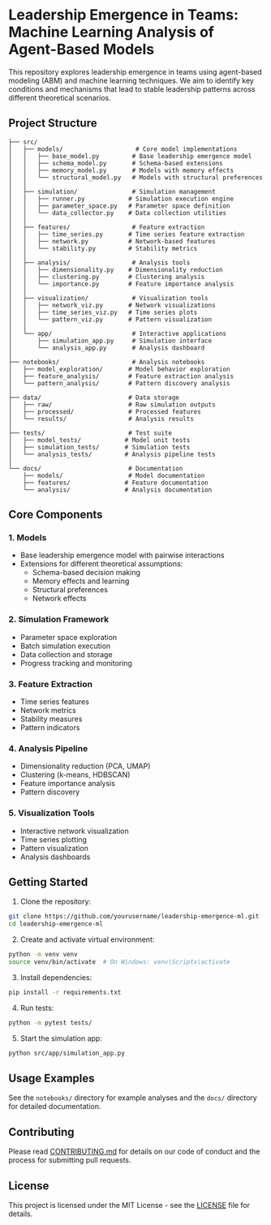 # Leadership Emergence in Teams: Machine Learning Analysis of Agent-Based Models

This repository explores leadership emergence in teams using agent-based modeling (ABM) and machine learning techniques. We aim to identify key conditions and mechanisms that lead to stable leadership patterns across different theoretical scenarios.

## Project Structure

```
├── src/
│   ├── models/                    # Core model implementations
│   │   ├── base_model.py         # Base leadership emergence model
│   │   ├── schema_model.py       # Schema-based extensions
│   │   ├── memory_model.py       # Models with memory effects
│   │   └── structural_model.py   # Models with structural preferences
│   │
│   ├── simulation/               # Simulation management
│   │   ├── runner.py            # Simulation execution engine
│   │   ├── parameter_space.py   # Parameter space definition
│   │   └── data_collector.py    # Data collection utilities
│   │
│   ├── features/                 # Feature extraction
│   │   ├── time_series.py       # Time series feature extraction
│   │   ├── network.py           # Network-based features
│   │   └── stability.py         # Stability metrics
│   │
│   ├── analysis/                 # Analysis tools
│   │   ├── dimensionality.py    # Dimensionality reduction
│   │   ├── clustering.py        # Clustering analysis
│   │   └── importance.py        # Feature importance analysis
│   │
│   ├── visualization/            # Visualization tools
│   │   ├── network_viz.py       # Network visualizations
│   │   ├── time_series_viz.py   # Time series plots
│   │   └── pattern_viz.py       # Pattern visualization
│   │
│   └── app/                      # Interactive applications
│       ├── simulation_app.py     # Simulation interface
│       └── analysis_app.py       # Analysis dashboard
│
├── notebooks/                    # Analysis notebooks
│   ├── model_exploration/       # Model behavior exploration
│   ├── feature_analysis/        # Feature extraction analysis
│   └── pattern_analysis/        # Pattern discovery analysis
│
├── data/                        # Data storage
│   ├── raw/                     # Raw simulation outputs
│   ├── processed/               # Processed features
│   └── results/                 # Analysis results
│
├── tests/                       # Test suite
│   ├── model_tests/            # Model unit tests
│   ├── simulation_tests/       # Simulation tests
│   └── analysis_tests/         # Analysis pipeline tests
│
└── docs/                        # Documentation
    ├── models/                  # Model documentation
    ├── features/               # Feature documentation
    └── analysis/               # Analysis documentation
```

## Core Components

### 1. Models
- Base leadership emergence model with pairwise interactions
- Extensions for different theoretical assumptions:
  - Schema-based decision making
  - Memory effects and learning
  - Structural preferences
  - Network effects

### 2. Simulation Framework
- Parameter space exploration
- Batch simulation execution
- Data collection and storage
- Progress tracking and monitoring

### 3. Feature Extraction
- Time series features
- Network metrics
- Stability measures
- Pattern indicators

### 4. Analysis Pipeline
- Dimensionality reduction (PCA, UMAP)
- Clustering (k-means, HDBSCAN)
- Feature importance analysis
- Pattern discovery

### 5. Visualization Tools
- Interactive network visualization
- Time series plotting
- Pattern visualization
- Analysis dashboards

## Getting Started

1. Clone the repository:
```bash
git clone https://github.com/yourusername/leadership-emergence-ml.git
cd leadership-emergence-ml
```

2. Create and activate virtual environment:
```bash
python -m venv venv
source venv/bin/activate  # On Windows: venv\Scripts\activate
```

3. Install dependencies:
```bash
pip install -r requirements.txt
```

4. Run tests:
```bash
python -m pytest tests/
```

5. Start the simulation app:
```bash
python src/app/simulation_app.py
```

## Usage Examples

See the `notebooks/` directory for example analyses and the `docs/` directory for detailed documentation.

## Contributing

Please read [CONTRIBUTING.md](CONTRIBUTING.md) for details on our code of conduct and the process for submitting pull requests.

## License

This project is licensed under the MIT License - see the [LICENSE](LICENSE) file for details.
